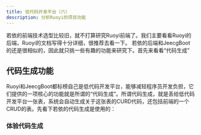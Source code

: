 ```yaml
---
title: 低代码开发平台（六） 
description: 分析Ruoyi的项目功能
---
```

若依的前端技术选型比较旧，就不打算研究Ruoyi前端了。我们主要看看Ruoyi的后端，Ruoyi的文档写得十分详细，很推荐去看一下。
若依的后端和JeecgBoot的还是很相似的，因此就只挑一些有趣的功能来研究下。首先来看看“代码生成”

## 代码生成功能
Ruoyi和JeecgBoot都标榜自己是低代码开发平台，能够减轻程序员开发负担，它们提供的一项核心的功能就是所谓的“代码生成”。所谓代码生成，就是丢给低代码开发平台一张表，系统会自动生成关于这张表的CURD代码，还包括前端的一个CRUD的表。先看下若依的代码生成是使用的：
### 体验代码生成

